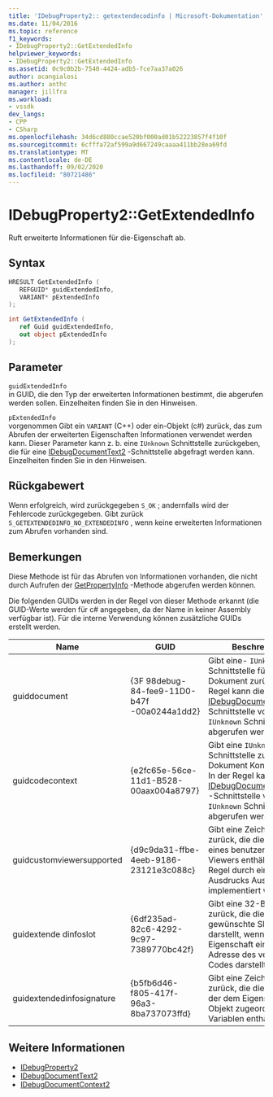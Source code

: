 ```yaml
---
title: 'IDebugProperty2:: getextendecodinfo | Microsoft-Dokumentation'
ms.date: 11/04/2016
ms.topic: reference
f1_keywords:
- IDebugProperty2::GetExtendedInfo
helpviewer_keywords:
- IDebugProperty2::GetExtendedInfo
ms.assetid: 0c9c0b2b-7540-4424-adb5-fce7aa37a026
author: acangialosi
ms.author: anthc
manager: jillfra
ms.workload:
- vssdk
dev_langs:
- CPP
- CSharp
ms.openlocfilehash: 34d6cd880ccae520bf000ad01b52223857f4f10f
ms.sourcegitcommit: 6cfffa72af599a9d667249caaaa411bb28ea69fd
ms.translationtype: MT
ms.contentlocale: de-DE
ms.lasthandoff: 09/02/2020
ms.locfileid: "80721486"
---
```

# <a name="idebugproperty2getextendedinfo"></a>IDebugProperty2::GetExtendedInfo
Ruft erweiterte Informationen für die-Eigenschaft ab.

## <a name="syntax"></a>Syntax

```cpp
HRESULT GetExtendedInfo ( 
   REFGUID* guidExtendedInfo,
   VARIANT* pExtendedInfo
);
```

```csharp
int GetExtendedInfo ( 
   ref Guid guidExtendedInfo,
   out object pExtendedInfo
);
```

## <a name="parameters"></a>Parameter
`guidExtendedInfo`\
in GUID, die den Typ der erweiterten Informationen bestimmt, die abgerufen werden sollen. Einzelheiten finden Sie in den Hinweisen.

`pExtendedInfo`\
vorgenommen Gibt ein `VARIANT` (C++) oder ein-Objekt (c#) zurück, das zum Abrufen der erweiterten Eigenschaften Informationen verwendet werden kann. Dieser Parameter kann z. b. eine `IUnknown` Schnittstelle zurückgeben, die für eine [IDebugDocumentText2](../../../extensibility/debugger/reference/idebugdocumenttext2.md) -Schnittstelle abgefragt werden kann. Einzelheiten finden Sie in den Hinweisen.

## <a name="return-value"></a>Rückgabewert
 Wenn erfolgreich, wird zurückgegeben `S_OK` ; andernfalls wird der Fehlercode zurückgegeben. Gibt zurück `S_GETEXTENDEDINFO_NO_EXTENDEDINFO` , wenn keine erweiterten Informationen zum Abrufen vorhanden sind.

## <a name="remarks"></a>Bemerkungen
 Diese Methode ist für das Abrufen von Informationen vorhanden, die nicht durch Aufrufen der [GetPropertyInfo](../../../extensibility/debugger/reference/idebugproperty2-getpropertyinfo.md) -Methode abgerufen werden können.

 Die folgenden GUIDs werden in der Regel von dieser Methode erkannt (die GUID-Werte werden für c# angegeben, da der Name in keiner Assembly verfügbar ist). Für die interne Verwendung können zusätzliche GUIDs erstellt werden.

|Name|GUID|Beschreibung|
|----------|----------|-----------------|
|guiddocument|{3F 98debug-84-fee9-11D0-b47f -00a0244a1dd2}|Gibt eine- `IUnknown` Schnittstelle für das Dokument zurück. In der Regel kann die [IDebugDocumentText2](../../../extensibility/debugger/reference/idebugdocumenttext2.md) -Schnittstelle von dieser `IUnknown` Schnittstelle abgerufen werden.|
|guidcodecontext|{e2fc65e-56ce-11d1-B528-00aax004a8797}|Gibt eine `IUnknown` Schnittstelle zum Dokument Kontext zurück. In der Regel kann die [IDebugDocumentContext2](../../../extensibility/debugger/reference/idebugdocumentcontext2.md) -Schnittstelle von dieser `IUnknown` Schnittstelle abgerufen werden.|
|guidcustomviewersupported|{d9c9da31-ffbe-4eeb-9186-23121e3c088c}|Gibt eine Zeichenfolge zurück, die die CLSID eines benutzerdefinierten Viewers enthält, der in der Regel durch eine Ausdrucks Auswertung implementiert wird.|
|guidextende dinfoslot|{6df235ad-82c6-4292-9c97-7389770bc42f}|Gibt eine 32-Bit-Zahl zurück, die die gewünschte Slot-Nummer darstellt, wenn diese Eigenschaft eine lokale Adresse des verwalteten Codes darstellt.|
|guidextendedinfosignature|{b5fb6d46-f805-417f-96a3-8ba737073ffd}|Gibt eine Zeichenfolge zurück, die die Signatur der dem Eigenschafts Objekt zugeordneten Variablen enthält.|

## <a name="see-also"></a>Weitere Informationen
- [IDebugProperty2](../../../extensibility/debugger/reference/idebugproperty2.md)
- [IDebugDocumentText2](../../../extensibility/debugger/reference/idebugdocumenttext2.md)
- [IDebugDocumentContext2](../../../extensibility/debugger/reference/idebugdocumentcontext2.md)
